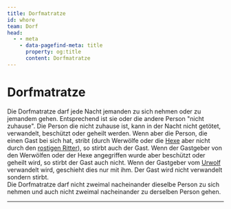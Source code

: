 ```yaml
---
title: Dorfmatratze
id: whore
team: Dorf
head:
  - - meta
    - data-pagefind-meta: title
      property: og:title
      content: Dorfmatratze
---
```

# Dorfmatratze <TeamBadge team="Dorf" />

Die Dorfmatratze darf jede Nacht jemanden zu sich nehmen oder zu jemandem gehen. Entsprechend ist sie oder die andere Person "nicht zuhause". Die Person die nicht zuhause ist, kann in der Nacht nicht getötet, verwandelt, beschützt oder geheilt werden. Wenn aber die Person, die einen Gast bei sich hat, stribt (durch Werwölfe oder die [Hexe](/rollen/hexe) aber nicht durch den [rostigen Ritter](/rollen/rostiger-ritter)), so stirbt auch der Gast. Wenn der Gastgeber von den Werwölfen oder der Hexe angegriffen wurde aber beschützt oder geheilt wird, so stirbt der Gast auch nicht. Wenn der Gastgeber vom [Urwolf](/rollen/urwolf) verwandelt wird, geschieht dies nur mit ihm. Der Gast wird nicht verwandelt sondern stirbt.  
Die Dorfmatratze darf nicht zweimal nacheinander dieselbe Person zu sich nehmen und auch nicht zweimal nacheinander zu derselben Person gehen.

---